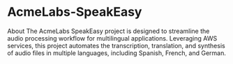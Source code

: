 # AcmeLabs-SpeakEasy
About The AcmeLabs SpeakEasy project is designed to streamline the audio processing workflow for multilingual applications. Leveraging AWS services, this project automates the transcription, translation, and synthesis of audio files in multiple languages, including Spanish, French, and German.

